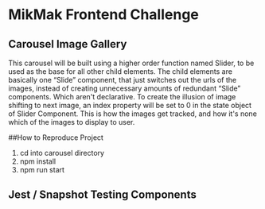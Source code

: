 # MikMak Frontend Challenge

## Carousel Image Gallery

This carousel will be built using a higher order function named Slider, to be used as the base for all other child elements.
The child elements are basically one “Slide” component, that just switches out the urls of the images,
instead of creating unnecessary amounts of redundant “Slide” components. Which aren't declarative.
To create the illusion of image shifting to next image, an index property will be set to 0 in the state object of Slider Component.
This is how the images get tracked, and how it's none which of the images to display to user.


##How to Reproduce Project
1. cd into carousel directory
2. npm install
3. npm run start



## Jest / Snapshot Testing Components



